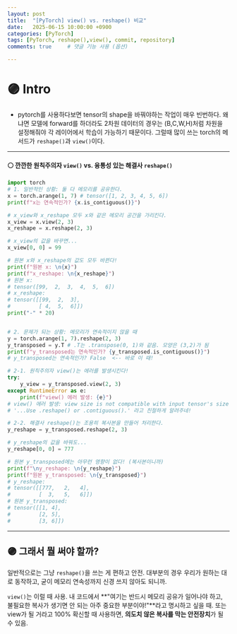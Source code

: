 ```yaml
---
layout: post
title:  "[PyTorch] view() vs. reshape() 비교"
date:   2025-06-15 10:00:00 +0900
categories: [PyTorch]
tags: [PyTorch, reshape(),view(), commit, repository]
comments: true     # 댓글 기능 사용 (옵션)

---
```



# 🟣 Intro
- pytorch를 사용하다보면 tensor의 shape을 바꿔야하는 작업이 매우 빈번하다. 왜냐면 모델에 forward를 하더라도 2차원 데이터의 경우는 (B,C,W,H)처럼 차원을 설정해줘야 각 레이어에서 학습이 가능하기 때문이다. 그럴때 많이 쓰는 torch의 메서드가 `reshape()`과 `view()`이다.

---

#### ⚪ 깐깐한 원칙주의자 `view()` vs. 융통성 있는 해결사 `reshape()`

```py
import torch
# 1. 일반적인 상황: 둘 다 메모리를 공유한다.
x = torch.arange(1, 7) # tensor([1, 2, 3, 4, 5, 6])
print(f"x는 연속적인가? {x.is_contiguous()}")

# x_view와 x_reshape 모두 x와 같은 메모리 공간을 가리킨다.
x_view = x.view(2, 3)
x_reshape = x.reshape(2, 3)

# x_view의 값을 바꾸면...
x_view[0, 0] = 99

# 원본 x와 x_reshape의 값도 모두 바뀐다!
print(f"원본 x: \n{x}")
print(f"x_reshape: \n{x_reshape}")
# 원본 x:
# tensor([99,  2,  3,  4,  5,  6])
# x_reshape:
# tensor([[99,  2,  3],
#         [ 4,  5,  6]])
print("-" * 20)


# 2. 문제가 되는 상황: 메모리가 연속적이지 않을 때
y = torch.arange(1, 7).reshape(2, 3)
y_transposed = y.T # .T는 .transpose(0, 1)와 같음. 모양은 (3,2)가 됨
print(f"y_transposed는 연속적인가? {y_transposed.is_contiguous()}")
# y_transposed는 연속적인가? False  <-- 바로 이 때!

# 2-1. 원칙주의자 view()는 에러를 발생시킨다!
try:
    y_view = y_transposed.view(2, 3)
except RuntimeError as e:
    print(f"view() 에러 발생: {e}")
# view() 에러 발생: view size is not compatible with input tensor's size and stride...
# '...Use .reshape() or .contiguous().' 라고 친절하게 알려주네!

# 2-2. 해결사 reshape()는 조용히 복사본을 만들어 처리한다.
y_reshape = y_transposed.reshape(2, 3)

# y_reshape의 값을 바꿔도...
y_reshape[0, 0] = 777

# 원본 y_transposed에는 아무런 영향이 없다! (복사본이니까)
print(f"\ny_reshape: \n{y_reshape}")
print(f"원본 y_transposed: \n{y_transposed}")
# y_reshape:
# tensor([[777,   2,   4],
#         [  3,   5,   6]])
# 원본 y_transposed:
# tensor([[1, 4],
#         [2, 5],
#         [3, 6]])
```

---

## 🟣 그래서 뭘 써야 할까?

일반적으로는 그냥 `reshape()`을 쓰는 게 편하고 안전.
대부분의 경우 우리가 원하는 대로 동작하고, 굳이 메모리 연속성까지 신경 쓰지 않아도 되니까.

`view()`는 이럴 때 사용.
내 코드에서 **"여기는 반드시 메모리 공유가 일어나야 하고, 불필요한 복사가 생기면 안 되는 아주 중요한 부분이야!"**라고 명시하고 싶을 때. 또는 view가 될 거라고 100% 확신할 때 사용하면, **의도치 않은 복사를 막는 안전장치**가 될 수 있음.
